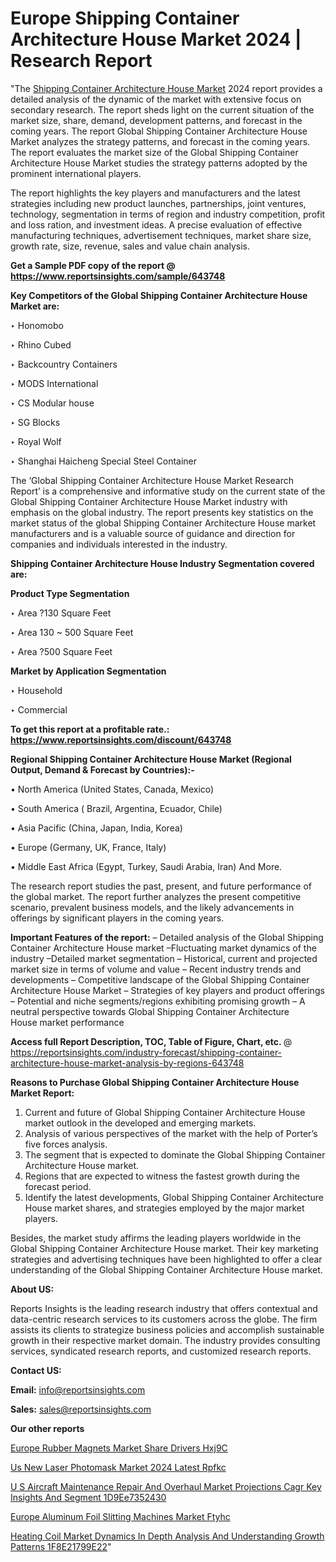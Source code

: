 # Europe Shipping Container Architecture House Market 2024 | Research Report

"The <a href=https://www.reportsinsights.com/sample/643748>Shipping Container Architecture House Market</a> 2024 report provides a detailed analysis of the dynamic of the market with extensive focus on secondary research. The report sheds light on the current situation of the market size, share, demand, development patterns, and forecast in the coming years. The report Global Shipping Container Architecture House Market analyzes the strategy patterns, and forecast in the coming years. The report evaluates the market size of the Global Shipping Container Architecture House Market studies the strategy patterns adopted by the prominent international players.

The report highlights the key players and manufacturers and the latest strategies including new product launches, partnerships, joint ventures, technology, segmentation in terms of region and industry competition, profit and loss ration, and investment ideas. A precise evaluation of effective manufacturing techniques, advertisement techniques, market share size, growth rate, size, revenue, sales and value chain analysis.

<strong>Get a Sample PDF copy of the report @ <a href=https://www.reportsinsights.com/sample/643748 style=color:#0000ff;>https://www.reportsinsights.com/sample/643748</a></strong>

<strong>Key Competitors of the Global Shipping Container Architecture House Market are:</strong>

‣ Honomobo

‣ Rhino Cubed

‣ Backcountry Containers

‣ MODS International

‣ CS Modular house

‣ SG Blocks

‣ Royal Wolf

‣ Shanghai Haicheng Special Steel Container

The ‘Global Shipping Container Architecture House Market Research Report’ is a comprehensive and informative study on the current state of the Global Shipping Container Architecture House Market industry with emphasis on the global industry. The report presents key statistics on the market status of the global Shipping Container Architecture House market manufacturers and is a valuable source of guidance and direction for companies and individuals interested in the industry.

<strong>Shipping Container Architecture House Industry Segmentation covered are:</strong>

<strong>Product Type Segmentation</strong>

‣ Area ?130 Square Feet

‣ Area 130 ~ 500 Square Feet

‣ Area ?500 Square Feet

<strong>Market by Application Segmentation</strong>

‣ Household

‣ Commercial

<strong>To get this report at a profitable rate.: <a href=https://www.reportsinsights.com/discount/643748 style=color:#0000ff;>https://www.reportsinsights.com/discount/643748</a></strong>

<strong>Regional Shipping Container Architecture House Market (Regional Output, Demand &amp; Forecast by Countries):-</strong>

• North America (United States, Canada, Mexico)

• South America ( Brazil, Argentina, Ecuador, Chile)

• Asia Pacific (China, Japan, India, Korea)

• Europe (Germany, UK, France, Italy)

• Middle East Africa (Egypt, Turkey, Saudi Arabia, Iran) And More.

The research report studies the past, present, and future performance of the global market. The report further analyzes the present competitive scenario, prevalent business models, and the likely advancements in offerings by significant players in the coming years.

<strong>Important Features of the report:</strong>
– Detailed analysis of the Global Shipping Container Architecture House market
–Fluctuating market dynamics of the industry
–Detailed market segmentation
– Historical, current and projected market size in terms of volume and value
– Recent industry trends and developments
– Competitive landscape of the Global Shipping Container Architecture House Market
– Strategies of key players and product offerings
– Potential and niche segments/regions exhibiting promising growth
– A neutral perspective towards Global Shipping Container Architecture House market performance

<strong>Access full Report Description, TOC, Table of Figure, Chart, etc. </strong>@   <a href=https://reportsinsights.com/industry-forecast/shipping-container-architecture-house-market-analysis-by-regions-643748 style=color:#0000ff;>https://reportsinsights.com/industry-forecast/shipping-container-architecture-house-market-analysis-by-regions-643748</a>

<strong>Reasons to Purchase Global Shipping Container Architecture House Market Report:</strong>
1. Current and future of Global Shipping Container Architecture House market outlook in the developed and emerging markets.
2. Analysis of various perspectives of the market with the help of Porter’s five forces analysis.
3. The segment that is expected to dominate the Global Shipping Container Architecture House market.
4. Regions that are expected to witness the fastest growth during the forecast period.
5. Identify the latest developments, Global Shipping Container Architecture House market shares, and strategies employed by the major market players.

Besides, the market study affirms the leading players worldwide in the Global Shipping Container Architecture House market. Their key marketing strategies and advertising techniques have been highlighted to offer a clear understanding of the Global Shipping Container Architecture House market.

<strong><strong>About US</strong>:</strong>

Reports Insights is the leading research industry that offers contextual and data-centric research services to its customers across the globe. The firm assists its clients to strategize business policies and accomplish sustainable growth in their respective market domain. The industry provides consulting services, syndicated research reports, and customized research reports.

<strong>Contact US:</strong>

<p class=><b>Email:</b> <a href=mailto:info@reportsinsights.com>info@reportsinsights.com</a></p>
<p class=><b>Sales:</b> <a href=mailto:sales@reportsinsights.com>sales@reportsinsights.com</a></p>

<strong>Our other reports</strong>

<a href=https://www.linkedin.com/pulse/europe-rubber-magnets-market-share-drivers-hxj9c/>Europe Rubber Magnets Market Share Drivers Hxj9C</a>

<a href=https://www.linkedin.com/pulse/us-new-laser-photomask-market-2024-latest-rpfkc/>Us New Laser Photomask Market 2024 Latest Rpfkc</a>

<a href=https://medium.com/@aanarkumar6/u-s-aircraft-maintenance-repair-and-overhaul-market-projections-cagr-key-insights-and-segment-1d9ee7352430>U S Aircraft Maintenance Repair And Overhaul Market Projections Cagr Key Insights And Segment 1D9Ee7352430</a>

<a href=https://www.linkedin.com/pulse/europe-aluminum-foil-slitting-machines-market-ftyhc/>Europe Aluminum Foil Slitting Machines Market Ftyhc</a>

<a href=https://medium.com/@tidke9676/heating-coil-market-dynamics-in-depth-analysis-and-understanding-growth-patterns-1f8e21799e22>Heating Coil Market Dynamics In Depth Analysis And Understanding Growth Patterns 1F8E21799E22</a>"

